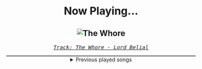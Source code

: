 <div align="center"> 
<h1>Now Playing...</h1>

![The Whore](https://i.scdn.co/image/ab67616d00001e02c00f98555fb75041268449a1)
--
_<samp><a href="https://open.spotify.com/track/3oZLrLnvn9aGVesm8QbcRh">Track: The Whore - Lord Belial</a></samp>_

<div style="border: 1px #4B5054 solid"></div>
<details>
  <summary>
    Previous played songs
  </summary>
  <table>
    <thead>
      <tr>
        <th>
          Artist
        </th>
        <th>
          Song
        </th>
        <th>
          Link
        </th>
      </tr>
    </thead>
    <tbody>
      <tr><td>Lord Belial</td><td>The Whore</td><td><a href="https://open.spotify.com/track/3oZLrLnvn9aGVesm8QbcRh">https://open.spotify.com/track/3oZLrLnvn9aGVesm8QbcRh</a></td></tr><tr><td>The Rasmus</td><td>Break These Chains (feat. Niko Vilhelm of Blind Channel)</td><td><a href="https://open.spotify.com/track/03epNQcpWbIg6kWRIWLfN7">https://open.spotify.com/track/03epNQcpWbIg6kWRIWLfN7</a></td></tr><tr><td>HIMALAYAS</td><td>What If...? - WARGASM (UK) Remix</td><td><a href="https://open.spotify.com/track/5lBkI4mp6nEoCJ2NPGY4RM">https://open.spotify.com/track/5lBkI4mp6nEoCJ2NPGY4RM</a></td></tr><tr><td>Solence</td><td>Where Were You..?</td><td><a href="https://open.spotify.com/track/6tJh9RTchQIH2hUxWRwsni">https://open.spotify.com/track/6tJh9RTchQIH2hUxWRwsni</a></td></tr><tr><td>Bridges Ablaze</td><td>Frozen</td><td><a href="https://open.spotify.com/track/1XWE7bFAbRcAqTEcTz2rlK">https://open.spotify.com/track/1XWE7bFAbRcAqTEcTz2rlK</a></td></tr><tr><td>Nik Nocturnal</td><td>Scarlet</td><td><a href="https://open.spotify.com/track/67bM8w2JM3NQrbeR0rLSGQ">https://open.spotify.com/track/67bM8w2JM3NQrbeR0rLSGQ</a></td></tr><tr><td>Dead by April</td><td>Naked</td><td><a href="https://open.spotify.com/track/4Q9CDVu74bzpaFbcOmzydy">https://open.spotify.com/track/4Q9CDVu74bzpaFbcOmzydy</a></td></tr><tr><td>Dinosaur Pile-Up</td><td>Big Dogs</td><td><a href="https://open.spotify.com/track/3XgZv8J2mB73xJiDQ7MjgR">https://open.spotify.com/track/3XgZv8J2mB73xJiDQ7MjgR</a></td></tr><tr><td>Empire Fall</td><td>Silence</td><td><a href="https://open.spotify.com/track/5nCkU8SFcpmRMDSQ72Krd0">https://open.spotify.com/track/5nCkU8SFcpmRMDSQ72Krd0</a></td></tr><tr><td>Sleep Theory</td><td>Afterglow</td><td><a href="https://open.spotify.com/track/4MmUZMT35Uxwc07GBqIzD2">https://open.spotify.com/track/4MmUZMT35Uxwc07GBqIzD2</a></td></tr><tr><td>Sleep Theory</td><td>Just A Mistake</td><td><a href="https://open.spotify.com/track/2z9otlspqjNf9aMa04PFI5">https://open.spotify.com/track/2z9otlspqjNf9aMa04PFI5</a></td></tr><tr><td>Sleep Theory</td><td>Gravity</td><td><a href="https://open.spotify.com/track/3tlw6dqv2qejTGLnVaEsgb">https://open.spotify.com/track/3tlw6dqv2qejTGLnVaEsgb</a></td></tr><tr><td>Sleep Theory</td><td>Parasite</td><td><a href="https://open.spotify.com/track/0eZ3IqGte3od6W8pFkwz1m">https://open.spotify.com/track/0eZ3IqGte3od6W8pFkwz1m</a></td></tr><tr><td>Sleep Theory</td><td>Paralyzed</td><td><a href="https://open.spotify.com/track/5AdLs8ZRRgvCmOTqr41xiP">https://open.spotify.com/track/5AdLs8ZRRgvCmOTqr41xiP</a></td></tr><tr><td>Sleep Theory</td><td>Stuck In My Head</td><td><a href="https://open.spotify.com/track/73dF7hLLmFY1pqhlVm2n96">https://open.spotify.com/track/73dF7hLLmFY1pqhlVm2n96</a></td></tr><tr><td>Sleep Theory</td><td>Numb</td><td><a href="https://open.spotify.com/track/4aoQieyuKhiKwgukgJTg6n">https://open.spotify.com/track/4aoQieyuKhiKwgukgJTg6n</a></td></tr><tr><td>Sleep Theory</td><td>Fallout</td><td><a href="https://open.spotify.com/track/3M3oltaiY0Hfl7F7IRhPSA">https://open.spotify.com/track/3M3oltaiY0Hfl7F7IRhPSA</a></td></tr><tr><td>Sleep Theory</td><td>III</td><td><a href="https://open.spotify.com/track/2tQRE9yYharVr1XhY1cWxx">https://open.spotify.com/track/2tQRE9yYharVr1XhY1cWxx</a></td></tr><tr><td>Sleep Theory</td><td>Hourglass</td><td><a href="https://open.spotify.com/track/5SEvzZKlS17YADoqqdqEqH">https://open.spotify.com/track/5SEvzZKlS17YADoqqdqEqH</a></td></tr><tr><td>Sleep Theory</td><td>Words Are Worthless</td><td><a href="https://open.spotify.com/track/1FwQ5seq3gFcqLAsIu8QpE">https://open.spotify.com/track/1FwQ5seq3gFcqLAsIu8QpE</a></td></tr>
    </tbody>
  </table>
</details>

</div>

